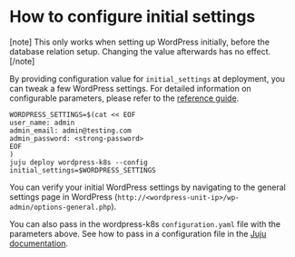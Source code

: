 # How to configure initial settings

[note]
This only works when setting up WordPress initially, before the database
relation setup. Changing the value afterwards has no effect.
[/note]

By providing configuration value for `initial_settings` at deployment, you can tweak a few
WordPress settings. For detailed information on configurable parameters, please refer to the
[reference guide](https://charmhub.io/wordpress-k8s/docs/reference-configurations).

```
WORDPRESS_SETTINGS=$(cat << EOF
user_name: admin
admin_email: admin@testing.com
admin_password: <strong-password>
EOF
)
juju deploy wordpress-k8s --config initial_settings=$WORDPRESS_SETTINGS
```

You can verify your initial WordPress settings by navigating to ​​the general settings page in
WordPress (`http://<wordpress-unit-ip>/wp-admin/options-general.php`).

You can also pass in the wordpress-k8s `configuration.yaml` file with the parameters above. See how
to pass in a configuration file in the
[Juju documentation](https://juju.is/docs/olm/manage-applications#heading--configure-an-application-during-deployment).